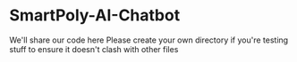 # SmartPoly-AI-Chatbot

We'll share our code here
Please create your own directory if you're testing stuff to ensure it doesn't clash with other files
